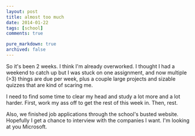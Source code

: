 ```yaml
---
layout: post
title: almost too much
date: 2014-01-22
tags: [school]
comments: true

pure_markdown: true
archived: false
---
```


So it's been 2 weeks. I think I'm already overworked. I thought I had a weekend to catch up but I was stuck on one assignment, and now multiple (>3) things are due per week, plus a couple large projects and sizable quizzes that are kind of scaring me. 

I need to find some time to clear my head and study a lot more and a lot harder. First, work my ass off to get the rest of this week in. Then, rest.

Also, we finished job applications through the school's busted website. Hopefully I get a chance to interview with the companies I want. I'm looking at you Microsoft. 